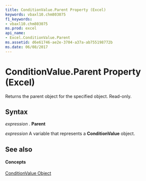 ```yaml
---
title: ConditionValue.Parent Property (Excel)
keywords: vbaxl10.chm803075
f1_keywords:
- vbaxl10.chm803075
ms.prod: excel
api_name:
- Excel.ConditionValue.Parent
ms.assetid: d6e61746-ae2e-3704-a37a-ab755198772b
ms.date: 06/08/2017
---
```



# ConditionValue.Parent Property (Excel)

Returns the parent object for the specified object. Read-only.


## Syntax

 _expression_ . **Parent**

 _expression_ A variable that represents a **ConditionValue** object.


## See also


#### Concepts


[ConditionValue Object](Excel.ConditionValue.md)

